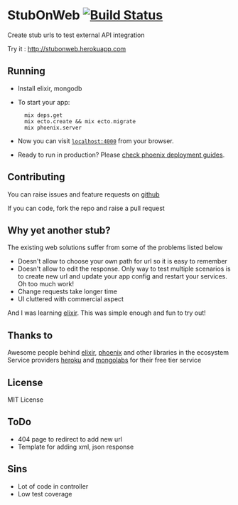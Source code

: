 # StubOnWeb [![Build Status](https://travis-ci.org/endeepak/stub_on_web.svg?branch=master)](https://travis-ci.org/endeepak/stub_on_web)

Create stub urls to test external API integration

Try it : http://stubonweb.herokuapp.com

## Running

* Install elixir, mongodb

* To start your app:

		mix deps.get
		mix ecto.create && mix ecto.migrate
		mix phoenix.server

* Now you can visit [`localhost:4000`](http://localhost:4000) from your browser.

* Ready to run in production? Please [check phoenix deployment guides](http://www.phoenixframework.org/docs/deployment).

## Contributing

You can raise issues and feature requests on [github](https://github.com/endeepak/stub_on_web/issues)

If you can code, fork the repo and raise a pull request

## Why yet another stub?

The existing web solutions suffer from some of the problems listed below

* Doesn't allow to choose your own path for url so it is easy to remember
* Doesn't allow to edit the response. Only way to test multiple scenarios is to create new url and update your app config and restart your services. Oh too much work!
* Change requests take longer time 
* UI cluttered with commercial aspect

And I was learning [elixir](http://elixir-lang.org/). This was simple enough and fun to try out!

## Thanks to 

Awesome people behind [elixir](elixir-lang.org), [phoenix](phoenixframework.org) and other libraries in the ecosystem
Service providers [heroku](https://www.heroku.com/home) and [mongolabs](https://mongolab.com/) for their free tier service


## License

MIT License

## ToDo

* 404 page to redirect to add new url
* Template for adding xml, json response

## Sins

* Lot of code in controller
* Low test coverage